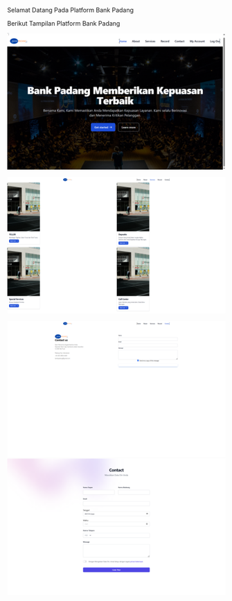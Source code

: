 Selamat Datang Pada Platform Bank Padang

Berikut Tampilan Platform Bank Padang

![image alt](https://github.com/AlifLH44/Bank_Padang/blob/591a00f21f5e14c5d9062da59aad9f0cedf2784e/Screenshot%20(135).png)


![image alt](https://github.com/AlifLH44/Bank_Padang/blob/e4fe165b16132993d73f6118a7c00010fc032e21/Screenshot%20(137).png)


![image alt](https://github.com/AlifLH44/Bank_Padang/blob/66e56b29db62fa567aac51915b4bdff631812b65/Screenshot%20(138).png)
![image alt](https://github.com/AlifLH44/Bank_Padang/blob/4028ee59eeee56a2fb44271e9f4f882d57db1b2e/Screenshot%20(139).png)

